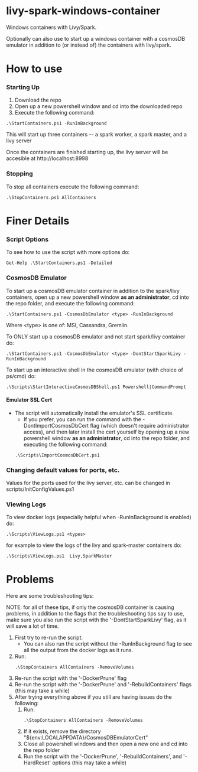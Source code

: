 # livy-spark-windows-container
Windows containers with Livy/Spark. 

Optionally can also use to start up a windows container with a cosmosDB emulator in addition to (or instead of) the containers with livy/spark.

# How to use

### Starting Up
1. Download the repo
2. Open up a new powershell window and cd into the downloaded repo
2. Execute the following command:
```
.\StartContainers.ps1 -RunInBackground
```
  This will start up three containers -- a spark worker, a spark master, and a livy server
  
  Once the containers are finished starting up, the livy server will be accesible at http://localhost:8998

### Stopping
To stop all containers execute the following command:
```
.\StopContainers.ps1 AllContainers
```

# Finer Details
### Script Options
To see how to use the script with more options do:
```
Get-Help .\StartContainers.ps1 -Detailed 
```
### CosmosDB Emulator
To start up a cosmosDB emulator container in addition to the spark/livy containers, open up a new powershell window <b>as an administrator</b>, cd into the repo folder, and execute the following command:
```
.\StartContainers.ps1 -CosmosDbEmulator <type> -RunInBackground
```
Where \<type\> is one of: MSI, Cassandra, Gremlin.

To ONLY start up a cosmosDB emulator and not start spark/livy container do:

```
.\StartContainers.ps1 -CosmosDbEmulator <type> -DontStartSparkLivy -RunInBackground
```

To start up an interactive shell in the cosmosDB emulator (with choice of ps/cmd) do:
```
.\Scripts\StartInteractiveCosmosDBShell.ps1 Powershell|CommandPrompt
```

#### Emulator SSL Cert
- The script will automatically install the emulator's SSL certificate. 
  - If you prefer, you can run the command
with the -DontImportCosmosDbCert flag (which doesn't require administrator access), and then later install the cert yourself by opening up a new powershell window <b>as an administrator</b>, cd into the repo folder, and executing the following command:
  ```
  .\Scripts\ImportCosmosDbCert.ps1
  ```



### Changing default values for ports, etc.
Values for the ports used for the livy server, etc. can be changed in scripts/InitConfigValues.ps1

### Viewing Logs
To view docker logs (especially helpful when -RunInBackground is enabled) do:
```
.\Scripts\ViewLogs.ps1 <types>
```
for example to view the logs of the livy and spark-master containers do:
```
.\Scripts\ViewLogs.ps1  Livy,SparkMaster
```

# Problems
Here are some troubleshooting tips: 

NOTE: for all of these tips, if only the cosmosDB container is causing problems, in addition to the flags that the troubleshooting tips say to use, make sure you also  run the script with the '-DontStartSparkLivy' flag, as it will save a lot of time.

1. First try to re-run the script.
    - You can also run the script without the -RunInBackground flag to see all the output from the docker logs as it runs.
2. Run:
    ```
    .\StopContainers AllContainers -RemoveVolumes
    ```
3. Re-run the script with the '-DockerPrune' flag
4. Re-run the script with the '-DockerPrune' and '-RebuildContainers' flags (this may take a while)
5. After trying everything above if you still are having issues do the following:
    1. Run:
        ```
        .\StopContainers AllContainers -RemoveVolumes
        ```
    2. If it exists, remove the directory "${env:LOCALAPPDATA}/CosmosDBEmulatorCert"
    3. Close all powershell windows and then open a new one and cd into the repo folder
    4. Run the script with the '-DockerPrune', '-RebuildContainers', and '-HardReset' options (this may take a while)
